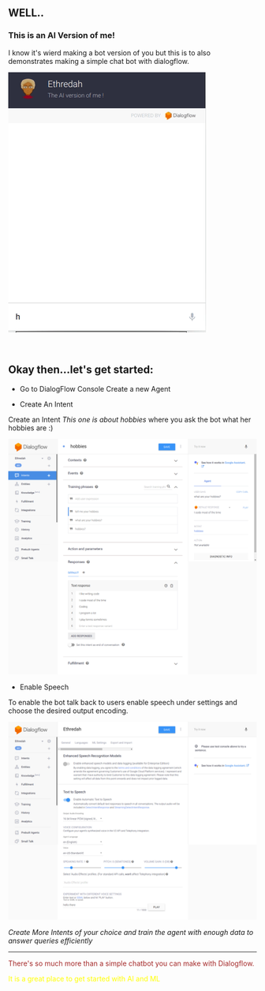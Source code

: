 

## WELL..

### This is an AI Version of me!
	
I know it's wierd making a bot version of you but this is to also demonstrates making a simple chat bot with dialogflow.

![Chat With Agent](chat.gif "Chat With Agent")

<br/>


## Okay then...let's get started:

* Go to DialogFlow Console
 Create a new Agent 



 * Create An Intent

  Create an Intent _This one is about hobbies_  where you ask the bot what her hobbies are :)

   ![Hobbies Intent](intent.png "Hobbies Intent")





  * Enable Speech

   To enable the bot talk back to users enable speech under settings and choose the desired output encoding.

   ![Speech Settings](speech.png "Speech Settings")


   *Create More Intents of your choice and train the agent with enough data to answer queries efficiently*



   <hr>

   <p style="color: brown;">There's so much more than a simple chatbot you can make with Dialogflow.</p>

   <p style="color: yellow;">It is a great place to get started with AI and ML</p>

